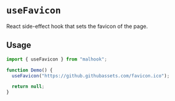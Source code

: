 # `useFavicon`

React side-effect hook that sets the favicon of the page.

## Usage

```jsx
import { useFavicon } from "malhook";

function Demo() {
  useFavicon("https://github.githubassets.com/favicon.ico");

  return null;
}
```
